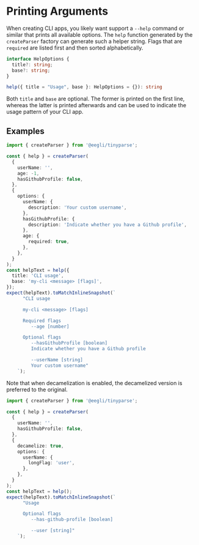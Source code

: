 # Printing Arguments

When creating CLI apps, you likely want support a `--help` command or similar that prints all available options. The `help` function generated by the `createParser` factory can generate such a helper string. Flags that are `required` are listed first and then sorted alphabetically.

```ts
interface HelpOptions {
  title?: string;
  base?: string;
}

help({ title = "Usage", base }: HelpOptions = {}): string
```

Both `title` and `base` are optional. The former is printed on the first line, whereas the latter is printed afterwards and can be used to indicate the usage pattern of your CLI app.

## Examples

<!-- doctest: printing args, without decamelization -->

```ts
import { createParser } from '@eegli/tinyparse';

const { help } = createParser(
  {
    userName: '',
    age: -1,
    hasGithubProfile: false,
  },
  {
    options: {
      userName: {
        description: 'Your custom username',
      },
      hasGithubProfile: {
        description: 'Indicate whether you have a Github profile',
      },
      age: {
        required: true,
      },
    },
  }
);
const helpText = help({
  title: 'CLI usage',
  base: 'my-cli <message> [flags]',
});
expect(helpText).toMatchInlineSnapshot(`
      "CLI usage

      my-cli <message> [flags]

      Required flags
         --age [number]

      Optional flags
         --hasGithubProfile [boolean]
         Indicate whether you have a Github profile

         --userName [string]
         Your custom username"
    `);
```

<!-- doctest: printing args, with decamelization -->

Note that when decamelization is enabled, the decamelized version is preferred to the original.

```ts
import { createParser } from '@eegli/tinyparse';

const { help } = createParser(
  {
    userName: '',
    hasGithubProfile: false,
  },
  {
    decamelize: true,
    options: {
      userName: {
        longFlag: 'user',
      },
    },
  }
);
const helpText = help();
expect(helpText).toMatchInlineSnapshot(`
      "Usage

      Optional flags
         --has-github-profile [boolean]

         --user [string]"
    `);
```
